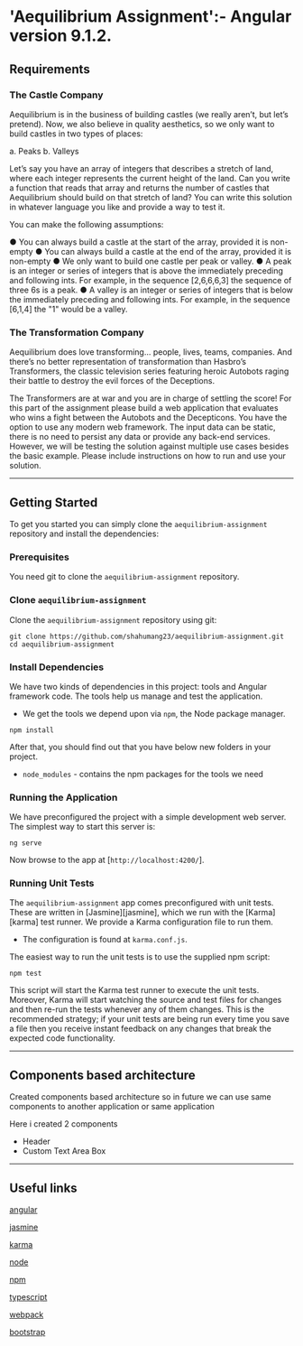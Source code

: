 # 'Aequilibrium Assignment':- Angular version 9.1.2.

## Requirements

### The Castle Company

Aequilibrium is in the business of building castles (we really aren’t, but let’s pretend). Now, we also
believe in quality aesthetics, so we only want to build castles in two types of places:

a. Peaks
b. Valleys

Let’s say you have an array of integers that describes a stretch of land, where each integer represents the
current height of the land. Can you write a function that reads that array and returns the number of
castles that Aequilibrium should build on that stretch of land? You can write this solution in whatever
language you like and provide a way to test it.

You can make the following assumptions:

● You can always build a castle at the start of the array, provided it is non-empty
● You can always build a castle at the end of the array, provided it is non-empty
● We only want to build one castle per peak or valley.
● A peak is an integer or series of integers that is above the immediately preceding and following
ints. For example, in the sequence [2,6,6,6,3] the sequence of three 6s is a peak.
● A valley is an integer or series of integers that is below the immediately preceding and
following ints. For example, in the sequence [6,1,4] the "1" would be a valley.

### The Transformation Company

Aequilibrium does love transforming... people, lives, teams, companies. And there’s no better
representation of transformation than Hasbro’s Transformers, the classic television series featuring
heroic Autobots raging their battle to destroy the evil forces of the Deceptions.

The Transformers are at war and you are in charge of settling the score! For this part of the assignment
please build a web application that evaluates who wins a fight between the Autobots and the
Decepticons. You have the option to use any modern web framework. The input data can be static, there
is no need to persist any data or provide any back-end services. However, we will be testing the solution
against multiple use cases besides the basic example. Please include instructions on how to run and use
your solution.

***

## Getting Started

To get you started you can simply clone the `aequilibrium-assignment` repository and install the dependencies:

### Prerequisites

You need git to clone the `aequilibrium-assignment` repository.

### Clone `aequilibrium-assignment`

Clone the `aequilibrium-assignment` repository using git:

```
git clone https://github.com/shahumang23/aequilibrium-assignment.git
cd aequilibrium-assignment
```

### Install Dependencies

We have two kinds of dependencies in this project: tools and Angular framework code. The tools help
us manage and test the application.

* We get the tools we depend upon via `npm`, the Node package manager.

```
npm install
```

After that, you should find out that you have
below new folders in your project.

* `node_modules` - contains the npm packages for the tools we need

### Running the Application

We have preconfigured the project with a simple development web server. The simplest way to start
this server is:

```
ng serve
```

Now browse to the app at [`http://localhost:4200/`].

### Running Unit Tests
The `aequilibrium-assignment` app comes preconfigured with unit tests. These are written in [Jasmine][jasmine],
which we run with the [Karma][karma] test runner. We provide a Karma configuration file to run them.

* The configuration is found at `karma.conf.js`.

The easiest way to run the unit tests is to use the supplied npm script:

```
npm test
```

This script will start the Karma test runner to execute the unit tests. Moreover, Karma will start
watching the source and test files for changes and then re-run the tests whenever any of them
changes.
This is the recommended strategy; if your unit tests are being run every time you save a file then
you receive instant feedback on any changes that break the expected code functionality.

***

## Components based architecture

Created components based architecture so in future we can use same components to another application or same application

Here i created 2 components

- Header
- Custom Text Area Box

***

## Useful links
[angular](https://angular.io/)

[jasmine](https://jasmine.github.io/)

[karma](https://karma-runner.github.io/)

[node](https://nodejs.org/)

[npm](https://www.npmjs.org/)

[typescript](https://www.typescriptlang.org/)

[webpack](https://webpack.js.org/)

[bootstrap](https://getbootstrap.com/)

